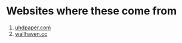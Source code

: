 # Websites where these come from
1) [uhdpaper.com](https://www.uhdpaper.com/)
2) [wallhaven.cc](htps://wallhaven.cc)
